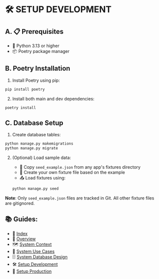 # 🛠️ SETUP DEVELOPMENT

## A. 📋 Prerequisites

- 🐍 Python 3.13 or higher
- 📦 Poetry package manager

## B. Poetry Installation

1. Install Poetry using pip:

```bash
pip install poetry
```

2. Install both main and dev dependencies:

```bash
poetry install
```

## C. Database Setup

1. Create database tables:
```bash
python manage.py makemigrations
python manage.py migrate
```

2. (Optional) Load sample data:
   - 📄 Copy `seed_example.json` from any app's fixtures directory
   - 📝 Create your own fixture file based on the example
   - 📤 Load fixtures using:

   ```bash
   python manage.py seed
   ```

**Note**: Only `seed_example.json` files are tracked in Git. All other fixture files are gitignored.

## 📚 Guides:

- 🧭 [Index](index.md)
- 🧩 [Overview](overview.md)
- 🗺️ [System Context](system_context.md)
- 🎯 [System Use Cases](system_use_cases.md)
- 🗄️ [System Database Design](system_database_design.md)
- 🛠️ [Setup Development](setup_development.md)
- 🚀 [Setup Production](setup_production.md)
